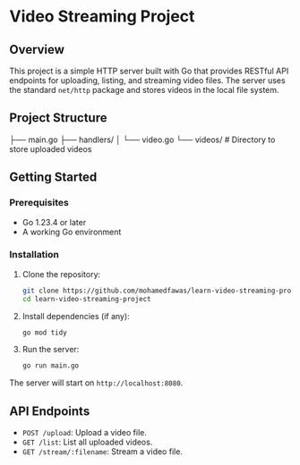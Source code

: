 # Video Streaming Project

## Overview
This project is a simple HTTP server built with Go that provides RESTful API endpoints for uploading, listing, and streaming video files. The server uses the standard `net/http` package and stores videos in the local file system.

## Project Structure

├── main.go
├── handlers/
│ └── video.go
└── videos/ # Directory to store uploaded videos


## Getting Started

### Prerequisites
- Go 1.23.4 or later
- A working Go environment

### Installation
1. Clone the repository:
   ```bash
   git clone https://github.com/mohamedfawas/learn-video-streaming-project.git
   cd learn-video-streaming-project
   ```

2. Install dependencies (if any):
   ```bash
   go mod tidy
   ```

3. Run the server:
   ```bash
   go run main.go
   ```

The server will start on `http://localhost:8080`.

## API Endpoints

- `POST /upload`: Upload a video file.
- `GET /list`: List all uploaded videos.
- `GET /stream/:filename`: Stream a video file.
